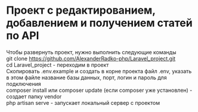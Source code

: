 # Проект с редактированием, добавлением и получением статей по API

Чтобы развернуть проект, нужно выполнить следующие команды <br />
git clone https://github.com/AlexanderRadko-php/Laravel_project.git <br />
cd Laravel_project - переходим в проект <br />
Скопировать .env.example и создать в корне проекта файл .env, указать в этом файле название базы данных, порт, логин и пароль для подключения <br/>
composer install или composer update (если composer уже установлен) - создает папку vendor <br />
php artisan serve - запускает локальный сервер с проектом <br />
